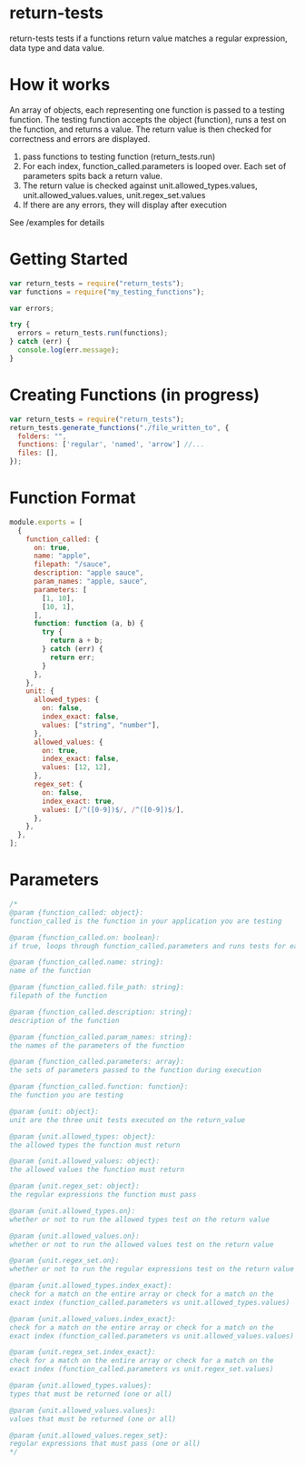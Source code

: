 # return-tests

return-tests tests if a functions return value matches a regular expression, data type and data value.

# How it works

An array of objects, each representing one function is passed to a testing function.
The testing function accepts the object (function), runs a test on the function,
and returns a value. The return value is then checked for correctness and errors are displayed.

1. pass functions to testing function (return_tests.run)
2. For each index, function_called.parameters is looped over. Each set of parameters spits back a return value.
3. The return value is checked against unit.allowed_types.values, unit.allowed_values.values, unit.regex_set.values
4. If there are any errors, they will display after execution

See /examples for details

# Getting Started

```js
var return_tests = require("return_tests");
var functions = require("my_testing_functions");

var errors;

try {
  errors = return_tests.run(functions);
} catch (err) {
  console.log(err.message);
}
```

# Creating Functions (in progress)

```js
var return_tests = require("return_tests");
return_tests.generate_functions("./file_written_to", {
  folders: "",
  functions: ['regular', 'named', 'arrow'] //...
  files: [],
});
```

# Function Format

```js
module.exports = [
  {
    function_called: {
      on: true,
      name: "apple",
      filepath: "/sauce",
      description: "apple sauce",
      param_names: "apple, sauce",
      parameters: [
        [1, 10],
        [10, 1],
      ],
      function: function (a, b) {
        try {
          return a + b;
        } catch (err) {
          return err;
        }
      },
    },
    unit: {
      allowed_types: {
        on: false,
        index_exact: false,
        values: ["string", "number"],
      },
      allowed_values: {
        on: true,
        index_exact: false,
        values: [12, 12],
      },
      regex_set: {
        on: false,
        index_exact: true,
        values: [/^([0-9])$/, /^([0-9])$/],
      },
    },
  },
];
```

# Parameters

```js
/*
@param {function_called: object}:
function_called is the function in your application you are testing

@param {function_called.on: boolean}:
if true, loops through function_called.parameters and runs tests for each set of parameters

@param {function_called.name: string}:
name of the function

@param {function_called.file_path: string}:
filepath of the function

@param {function_called.description: string}:
description of the function

@param {function_called.param_names: string}:
the names of the parameters of the function

@param {function_called.parameters: array}:
the sets of parameters passed to the function during execution

@param {function_called.function: function}:
the function you are testing

@param {unit: object}:
unit are the three unit tests executed on the return_value

@param {unit.allowed_types: object}:
the allowed types the function must return

@param {unit.allowed_values: object}:
the allowed values the function must return

@param {unit.regex_set: object}:
the regular expressions the function must pass

@param {unit.allowed_types.on}:
whether or not to run the allowed types test on the return value

@param {unit.allowed_values.on}:
whether or not to run the allowed values test on the return value

@param {unit.regex_set.on}:
whether or not to run the regular expressions test on the return value

@param {unit.allowed_types.index_exact}:
check for a match on the entire array or check for a match on the
exact index (function_called.parameters vs unit.allowed_types.values)

@param {unit.allowed_values.index_exact}:
check for a match on the entire array or check for a match on the
exact index (function_called.parameters vs unit.allowed_values.values)

@param {unit.regex_set.index_exact}:
check for a match on the entire array or check for a match on the
exact index (function_called.parameters vs unit.regex_set.values)

@param {unit.allowed_types.values}:
types that must be returned (one or all)

@param {unit.allowed_values.values}:
values that must be returned (one or all)

@param {unit.allowed_values.regex_set}:
regular expressions that must pass (one or all)
*/
```
